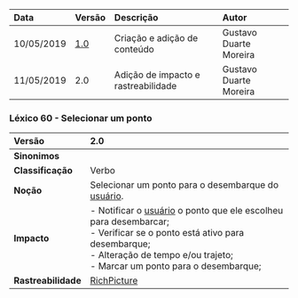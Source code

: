 |Data|Versão|Descrição|Autor|
|:---|:---|:---|:---|
|10/05/2019|[1.0](https://github.com/Andre-Eduardo/2019.1-Requisitos-Moovit/tree/master/lexicos/versao%201.0)|Criação e adição de conteúdo|Gustavo Duarte Moreira|
|11/05/2019|2.0|Adição de impacto e rastreabilidade|Gustavo Duarte Moreira|

### Léxico 60 - Selecionar um ponto

|Versão|2.0
|:-|:-|
|**Sinonimos**| |
|**Classificação**| Verbo |
|**Noção**| Selecionar um ponto para o desembarque do [usuário](https://github.com/Andre-Eduardo/2019.1-Requisitos-Moovit/wiki/L65-Usuário). |
|**Impacto**|- Notificar o [usuário](https://github.com/Andre-Eduardo/2019.1-Requisitos-Moovit/wiki/L65-Usuário) o ponto que ele escolheu para desembarcar;<br> - Verificar se o ponto está ativo para desembarque;<br>- Alteração de tempo e/ou trajeto;<br> - Marcar um ponto para o desembarque;|
|**Rastreabilidade**| [RichPicture](https://github.com/Andre-Eduardo/2019.1-Requisitos-Moovit/wiki/RichPicture-Versão-[1.2](https://github.com/Andre-Eduardo/2019.1-Requisitos-Moovit/tree/master/lexicos/versao%201.2)#rp012---usu%C3%A1rio-mobile-cadastrado-e-n%C3%A3o-cadastrado)|

